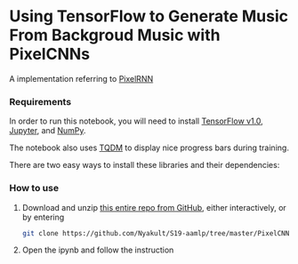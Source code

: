 # Using TensorFlow to Generate Music From Backgroud Music with PixelCNNs

A implementation referring to [PixelRNN](https://github.com/philkuz/PixelRNN/)

### Requirements

In order to run this notebook, you will need to install [TensorFlow v1.0](https://www.tensorflow.org/), [Jupyter](http://jupyter.org/), and [NumPy](http://www.numpy.org/).

The notebook also uses [TQDM](https://pypi.python.org/pypi/tqdm) to display nice progress bars during training.

There are two easy ways to install these libraries and their dependencies:

### How to use

1. Download and unzip [this entire repo from GitHub](https://github.com/Nyakult/S19-aamlp/tree/master/PixelCNN), either interactively, or by entering
    ```bash
    git clone https://github.com/Nyakult/S19-aamlp/tree/master/PixelCNN
    ```

2. Open the ipynb and follow the instruction
